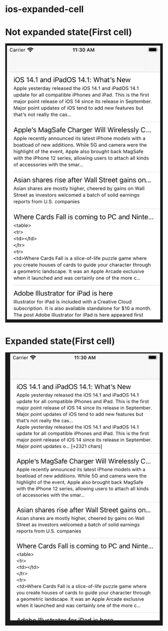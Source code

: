 # ios-expanded-cell



# Not expanded state(First cell)
![Alt text](https://github.com/islomov/ios-expanded-cell/blob/master/list.png "Title")


# Expanded state(First cell)
![Alt text](https://github.com/islomov/ios-expanded-cell/blob/master/lis_expanded.png "Title")
